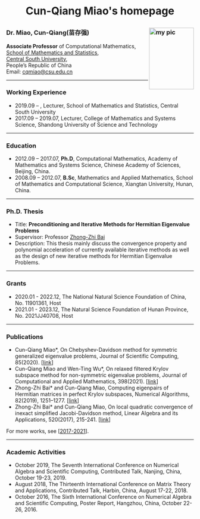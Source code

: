 <h1><p align="center"> Cun-Qiang Miao's homepage </p></h1>

### Dr. Miao, Cun-Qiang(苗存强) <img src="https://github.com/miaocunqiang/cqmiao-homepage/raw/main/img-storage/pic_head.jpg" alt="my pic" align="right" width='120px' height='165px'/> 

<b>Associate Professor</b> of Computational Mathematics, <br/>
[School of Mathematics and Statistics](https://math.csu.edu.cn/), <br/>
[Central South University](http://www.csu.edu.cn/), <br/>
People’s Republic of China <br/>
Email: cqmiao@csu.edu.cn

---------------------------------
     
### Working Experience
- 2019.09 – , Lecturer, School of Mathematics and Statistics, Central South University
- 2017.09 – 2019.07, Lecturer, College of Mathematics and Systems Science, Shandong University of Science and Technology

---------------------------------
     
### Education
- 2012.09 – 2017.07, <b>Ph.D</b>, Computational Mathematics, Academy of Mathematics and Systems Science, Chinese Academy of Sciences, Beijing, China.
- 2008.09 – 2012.07, <b>B.Sc</b>, Mathematics and Applied Mathematics, School of Mathematics and Computational Science, Xiangtan University, Hunan, China.

---------------------------------
     
### Ph.D. Thesis
- Title: <b> Preconditioning and Iterative Methods for Hermitian Eigenvalue Problems </b>
- Supervisor: Professor [Zhong-Zhi Bai](http://lsec.cc.ac.cn/~bzz/bzzcn.html)
- Description: This thesis mainly discuss the convergence property and polynomial acceleration of currently available iterative methods as well as the design of new iterative methods for Hermitian Eigenvalue Problems.

---------------------------------
     
### Grants
- 2020.01 - 2022.12, The National Natural Science Foundation of China, No. 11901361, Host
- 2021.01 - 2023.12, The Natural Science Foundation of Hunan Province, No. 2021JJ40708, Host

---------------------------------
     
### Publications
- Cun-Qiang Miao*, On Chebyshev-Davidson method for symmetric generalized eigenvalue problems, Journal of Scientific Computing, 85(2020). [[link](https://doi.org/10.1007/s10915-020-01360-4)]
- Cun-Qiang Miao and Wen-Ting Wu*, On relaxed filtered Krylov subspace method for non-symmetric eigenvalue problems, Journal of Computational and Applied Mathematics, 398(2021). [[link](https://www.sciencedirect.com/science/article/abs/pii/S0377042721003204?via%3Dihub)]
- Zhong-Zhi Bai* and Cun-Qiang Miao, Computing eigenpairs of Hermitian matrices in perfect Krylov subspaces, Numerical Algorithms, 82(2019), 1251–1277. [[link](https://doi.org/10.1007/s11075-018-00653-y)]
- Zhong-Zhi Bai* and Cun-Qiang Miao, On local quadratic convergence of inexact simplified Jacobi-Davidson method, Linear Algebra and its Applications, 520(2017), 215-241. [[link](https://www.sciencedirect.com/science/article/pii/S0024379517300460?via%3Dihub)]

For more works, see [[2017-2021](https://miaocunqiang.github.io/Publications17-21/)].

---------------------------------

### Academic Activities
- October 2019, The Seventh International Conference on Numerical Algebra and Scientific Computing, Contributed Talk, Nanjing, China, October 19-23, 2019.
- August 2018, The Thirteenth International Conference on Matrix Theory and Applications, Contributed Talk, Harbin, China, August 17-22, 2018.
- October 2016, The Sixth International Conference on Numerical Algebra and Scientific Computing, Poster Report, Hangzhou, China, October 22-26, 2016.
